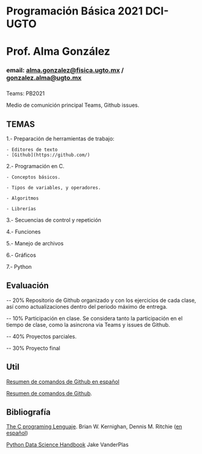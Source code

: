 # Programación Básica 2021 DCI-UGTO

# Prof. Alma González 
### email: alma.gonzalez@fisica.ugto.mx / gonzalez.alma@ugto.mx
###

 Teams: PB2021

Medio de comunición principal Teams, Github issues. 

## TEMAS

1.- Preparación de herramientas de trabajo: 

    - Editores de texto
    - [Github](https://github.com/)

2.- Programación en C. 

    - Conceptos básicos.

    - Tipos de variables, y operadores.
    
    - Algoritmos
    
    - Librerías

3.- Secuencias de control y repetición

4.- Funciones

5.- Manejo de archivos

6.- Gráficos

7.- Python

## Evaluación

-- 20% Repositorio de Github organizado y con los ejercicios de cada clase, así como actualizaciones dentro del periodo máximo de entrega.

-- 10% Participación en clase. Se considera tanto la participación en el tiempo de clase, como la asincrona via Teams y issues de Github. 

-- 40% Proyectos parciales.  

-- 30% Proyecto final

## Util 
[Resumen de comandos de Github en español ](https://training.github.com/downloads/es_ES/github-git-cheat-sheet.pdf )

[Resumen de comandos de Github](https://education.github.com/git-cheat-sheet-education.pdf). 


## Bibliografía 

 
 [The C programing Lenguaje]( https://books.google.com.mx/books/about/-El_lenguaje_de_programación_C.html). Brian W. Kernighan, Dennis M. Ritchie 
([en español](https://books.google.com.mx/books/about/El_lenguaje_de_programación_C.html?id=OpJ_0zpF7jIC&printsec=frontcover&source=kp_read_button&hl=es&redir_esc=y#v=onepage&q&f=false))

[Python Data Science Handbook](https://jakevdp.github.io/PythonDataScienceHandbook/index.html) Jake VanderPlas

